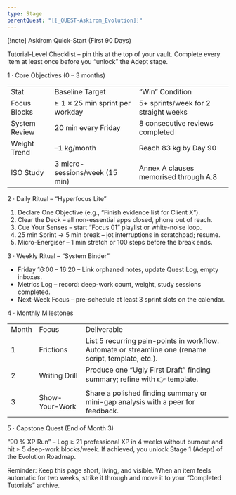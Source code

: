 ```yaml
---
type: Stage
parentQuest: "[[_QUEST-Askirom_Evolution]]"
---
```


[!note] Askirom Quick-Start (First 90 Days)

Tutorial-Level Checklist – pin this at the top of your vault. Complete every item at least once before you “unlock” the Adept stage.

  

  

1 · Core Objectives (0 – 3 months)

  

|   |   |   |
|---|---|---|
|Stat|Baseline Target|“Win” Condition|
|Focus Blocks|≥ 1 × 25 min sprint per workday|5+ sprints/week for 2 straight weeks|
|System Review|20 min every Friday|8 consecutive reviews completed|
|Weight Trend|–1 kg/month|Reach 83 kg by Day 90|
|ISO Study|3 micro-sessions/week (15 min)|Annex A clauses memorised through A.8|

  

2 · Daily Ritual – “Hyperfocus Lite”

  

  

1. Declare One Objective (e.g., “Finish evidence list for Client X”).
2. Clear the Deck – all non-essential apps closed, phone out of reach.
3. Cue Your Senses – start “Focus 01” playlist or white-noise loop.
4. 25 min Sprint → 5 min break – jot interruptions in scratchpad; resume.
5. Micro-Energiser – 1 min stretch or 100 steps before the break ends.

  

  

  

3 · Weekly Ritual – “System Binder”

  

  

- Friday 16:00 – 16:20 – Link orphaned notes, update Quest Log, empty inboxes.
- Metrics Log – record: deep-work count, weight, study sessions completed.
- Next-Week Focus – pre-schedule at least 3 sprint slots on the calendar.

  

  

  

4 · Monthly Milestones

  

|   |   |   |
|---|---|---|
|Month|Focus|Deliverable|
|1|Frictions|List 5 recurring pain-points in workflow. Automate or streamline one (rename script, template, etc.).|
|2|Writing Drill|Produce one “Ugly First Draft” finding summary; refine with 👉 template.|
|3|Show-Your-Work|Share a polished finding summary or mini-gap analysis with a peer for feedback.|

  

5 · Capstone Quest (End of Month 3)

  

  

“90 % XP Run” – Log ≥ 21 professional XP in 4 weeks without burnout and hit ≥ 5 deep-work blocks/week. If achieved, you unlock Stage 1 (Adept) of the Evolution Roadmap.

  

Reminder: Keep this page short, living, and visible. When an item feels automatic for two weeks, strike it through and move it to your “Completed Tutorials” archive.